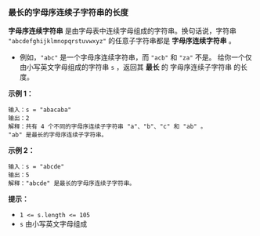### 最长的字母序连续子字符串的长度 ###
**字母序连续字符串** 是由字母表中连续字母组成的字符串。换句话说，字符串 `"abcdefghijklmnopqrstuvwxyz"` 的任意子字符串都是 **字母序连续字符串** 。

* 例如，`"abc"` 是一个字母序连续字符串，而 `"acb"` 和 `"za"` 不是。
给你一个仅由小写英文字母组成的字符串 `s` ，返回其 **最长** 的 字母序连续子字符串 的长度。



**示例 1：**

```
输入：s = "abacaba"
输出：2
解释：共有 4 个不同的字母序连续子字符串 "a"、"b"、"c" 和 "ab" 。
"ab" 是最长的字母序连续子字符串。
```

**示例 2：**

```
输入：s = "abcde"
输出：5
解释："abcde" 是最长的字母序连续子字符串。
```



**提示：**

* `1 <= s.length <= 105`
* `s` 由小写英文字母组成

